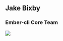 ## Jake Bixby

### Ember-cli Core Team

![](https://avatars2.githubusercontent.com/u/324797?v=3&s=240)
